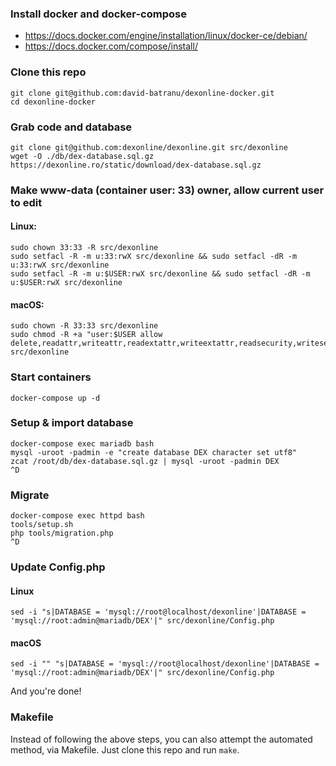 ### Install docker and docker-compose

* https://docs.docker.com/engine/installation/linux/docker-ce/debian/
* https://docs.docker.com/compose/install/


### Clone this repo
```
git clone git@github.com:david-batranu/dexonline-docker.git
cd dexonline-docker
```

### Grab code and database
```
git clone git@github.com:dexonline/dexonline.git src/dexonline
wget -O ./db/dex-database.sql.gz https://dexonline.ro/static/download/dex-database.sql.gz
```

### Make www-data (container user: 33) owner, allow current user to edit
#### Linux:
```
sudo chown 33:33 -R src/dexonline
sudo setfacl -R -m u:33:rwX src/dexonline && sudo setfacl -dR -m u:33:rwX src/dexonline
sudo setfacl -R -m u:$USER:rwX src/dexonline && sudo setfacl -dR -m u:$USER:rwX src/dexonline
```

#### macOS:
```
sudo chown -R 33:33 src/dexonline
sudo chmod -R +a "user:$USER allow delete,readattr,writeattr,readextattr,writeextattr,readsecurity,writesecurity,chown,list,search,add_file,add_subdirectory,delete_child,file_inherit,directory_inherit" src/dexonline
```

### Start containers
```
docker-compose up -d
```

### Setup & import database
```
docker-compose exec mariadb bash
mysql -uroot -padmin -e "create database DEX character set utf8"
zcat /root/db/dex-database.sql.gz | mysql -uroot -padmin DEX
^D
```

### Migrate
```
docker-compose exec httpd bash
tools/setup.sh
php tools/migration.php
^D
```

### Update Config.php
#### Linux
```
sed -i "s|DATABASE = 'mysql://root@localhost/dexonline'|DATABASE = 'mysql://root:admin@mariadb/DEX'|" src/dexonline/Config.php
```

#### macOS
```
sed -i "" "s|DATABASE = 'mysql://root@localhost/dexonline'|DATABASE = 'mysql://root:admin@mariadb/DEX'|" src/dexonline/Config.php
```

And you're done!

### Makefile
Instead of following the above steps, you can also attempt the automated method, via Makefile.
Just clone this repo and run `make`.
